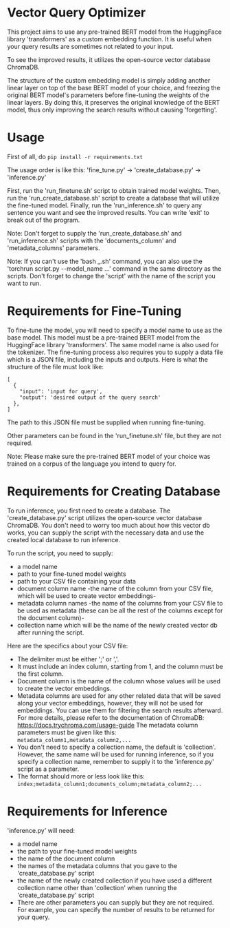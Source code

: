 # Vector Query Optimizer

This project aims to use any pre-trained BERT model from the HuggingFace library 'transformers'
as a custom embedding function. It is useful when your query results are sometimes not related to your input.

To see the improved results, it utilizes the open-source vector database ChromaDB.

The structure of the custom embedding model is simply adding another linear layer on top of the base 
BERT model of your choice, and freezing the original BERT model's parameters before fine-tuning the 
weights of the linear layers. By doing this, it preserves the original knowledge of the BERT model, 
thus only improving the search results without causing 'forgetting'.


# Usage

First of all, do `pip install -r requirements.txt`

The usage order is like this: 'fine_tune.py' -> 'create_database.py' -> 'inference.py'

First, run the 'run_finetune.sh' script to obtain trained model weights.
Then, run the 'run_create_database.sh' script to create a database that will utilize the fine-tuned model.
Finally, run the 'run_inference.sh' to query any sentence you want and see the improved results. You can write 'exit' to break out of the program.

Note: Don't forget to supply the 'run_create_database.sh' and 'run_inference.sh' scripts with the 'documents_column' and 'metadata_columns' parameters.

Note: If you can't use the 'bash _.sh' command, you can also use the 'torchrun script.py --model_name ...' command in the same directory as the scripts. Don't forget
to change the 'script' with the name of the script you want to run.


# Requirements for Fine-Tuning

To fine-tune the model, you will need to specify a model name to use as the base model. This model must be a pre-trained
BERT model from the HuggingFace library 'transformers'. The same model name is also used for the tokenizer.
The fine-tuning process also requires you to supply a data file which is a JSON file, including the inputs and outputs.
Here is what the structure of the file must look like:
```
[
  {
    "input": 'input for query',
    "output": 'desired output of the query search'
  },
]
```
The path to this JSON file must be supplied when running fine-tuning.

Other parameters can be found in the 'run_finetune.sh' file, but they are not required.

Note: Please make sure the pre-trained BERT model of your choice was trained on a corpus of the language you intend to query
for.


# Requirements for Creating Database

To run inference, you first need to create a database. The 'create_database.py' script utilizes the open-source vector 
database ChromaDB. You don't need to worry too much about how this vector db works, you can supply the script with 
the necessary data and use the created local database to run inference.

To run the script, you need to supply:
- a model name
- path to your fine-tuned model weights
- path to your CSV file containing your data
- document column name -the name of the column from your CSV file, which will be used to create vector embeddings-
- metadata column names -the name of the columns from your CSV file to be used as metadata (these can be all the rest of the columns except for the
document column)-
- collection name which will be the name of the newly created vector db after running the script.

Here are the specifics about your CSV file:
- The delimiter must be either ';' or ','.
- It must include an index column, starting from 1, and the column must be the first column.
- Document column is the name of the column whose values will be used to create the vector embeddings.
- Metadata columns are used for any other related data that will be saved along your vector embeddings, however,
they will not be used for embeddings. You can use them for filtering the search results afterward. For more details,
please refer to the documentation of ChromaDB: https://docs.trychroma.com/usage-guide
The metadata column parameters must be given like this:
`metadata_column1,metadata_column2,...`
- You don't need to specify a collection name, the default is 'collection'. However, the same name will be used for
running inference, so if you specify a collection name, remember to supply it to the 'inference.py' script as a parameter.
- The format should more or less look like this:
`index;metadata_column1;documents_column;metadata_column2;...`



# Requirements for Inference

'inference.py' will need: 
- a model name
- the path to your fine-tuned model weights
- the name of the document column
- the names of the metadata columns that you gave to the 'create_database.py' script
- the name of the newly created collection if you have used a different collection name other than 'collection' when running the 'create_database.py' script
- There are other parameters you can supply but they are not required. For example, you can specify the number of results to be returned for your query.














